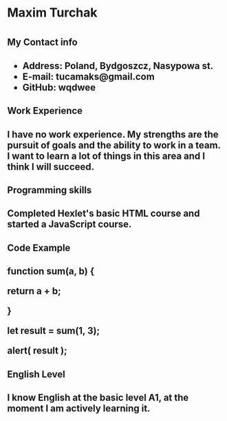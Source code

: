 <h1>Maxim Turchak<h1>
<h2>My Contact info<h2>
<ul>
<li>Address: Poland, Bydgoszcz, Nasypowa st.</li>
<li>E-mail: tucamaks@gmail.com</li>
<li>GitHub: wqdwee</li>
</ul>
<h2>Work Experience<h2>
I have no work experience. My strengths are the pursuit of goals and the ability to work in a team. I want to learn a lot of things in this area and I think I will succeed.
<h2>Programming skills<h2>
<p>Completed Hexlet's basic HTML course and started a JavaScript course.<p>
<h2>Code Example<h2>
<p>function sum(a, b) {<p>
<p>  return a + b;<p>
<p>}<p>
<p><p>
<p>let result = sum(1, 3);<p>
<p>alert( result );<p>
<h2>English Level<h2>
I know English at the basic level A1, at the moment I am actively learning it.